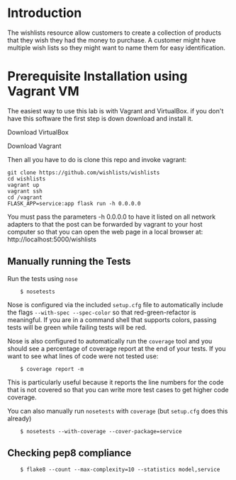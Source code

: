 # Introduction
The wishlists resource allow customers to create a collection of products that they wish they had the money to purchase. A customer might have multiple wish lists so they might want to name them for easy identification. 

# Prerequisite Installation using Vagrant VM
The easiest way to use this lab is with Vagrant and VirtualBox. if you don't have this software the first step is down download and install it.

Download VirtualBox

Download Vagrant

Then all you have to do is clone this repo and invoke vagrant:

    git clone https://github.com/wishlists/wishlists
    cd wishlists
    vagrant up
    vagrant ssh
    cd /vagrant
    FLASK_APP=service:app flask run -h 0.0.0.0
    
You must pass the parameters -h 0.0.0.0 to have it listed on all network adapters to that the post can be forwarded by vagrant to your host computer so that you can open the web page in a local browser at: http://localhost:5000/wishlists

## Manually running the Tests

Run the tests using `nose`

```shell
    $ nosetests
```

Nose is configured via the included `setup.cfg` file to automatically include the flags `--with-spec --spec-color` so that red-green-refactor is meaningful. If you are in a command shell that supports colors, passing tests will be green while failing tests will be red.

Nose is also configured to automatically run the `coverage` tool and you should see a percentage of coverage report at the end of your tests. If you want to see what lines of code were not tested use:

```shell
    $ coverage report -m
```

This is particularly useful because it reports the line numbers for the code that is not covered so that you can write more test cases to get higher code coverage.

You can also manually run `nosetests` with `coverage` (but `setup.cfg` does this already)

```shell
    $ nosetests --with-coverage --cover-package=service
```

## Checking pep8 compliance

```shell
    $ flake8 --count --max-complexity=10 --statistics model,service
```
